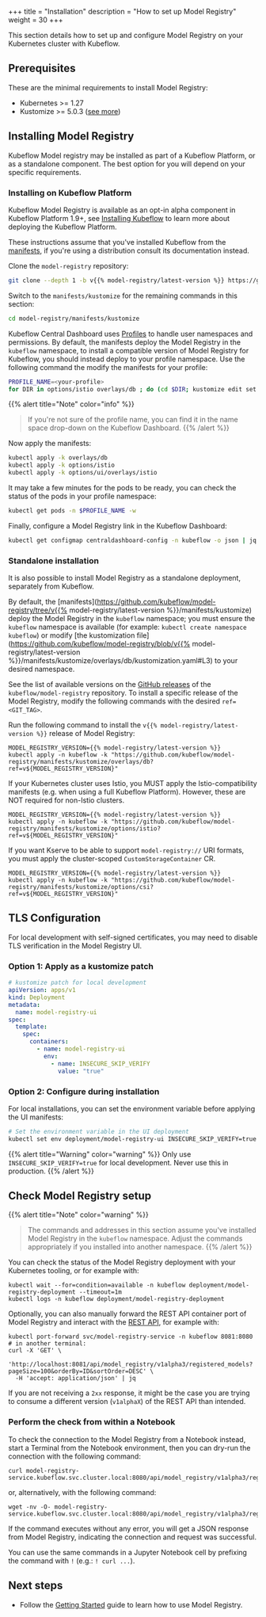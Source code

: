 +++
title = "Installation"
description = "How to set up Model Registry"
weight = 30
+++

This section details how to set up and configure Model Registry on your Kubernetes cluster with Kubeflow.

## Prerequisites

These are the minimal requirements to install Model Registry:

- Kubernetes >= 1.27
- Kustomize >= 5.0.3 ([see more](https://github.com/kubeflow/manifests/issues/2388))

<a id="model-registry-install"></a>

## Installing Model Registry

Kubeflow Model registry may be installed as part of a Kubeflow Platform, or as a standalone component.
The best option for you will depend on your specific requirements.

### Installing on Kubeflow Platform

Kubeflow Model Registry is available as an opt-in alpha component in Kubeflow Platform 1.9+, see [Installing Kubeflow](/docs/started/installing-kubeflow/) to learn more about deploying the Kubeflow Platform.

These instructions assume that you've installed Kubeflow from the [manifests](https://github.com/kubeflow/manifests/), if you're using a distribution consult its documentation instead.

Clone the `model-registry` repository:

```sh
git clone --depth 1 -b v{{% model-registry/latest-version %}} https://github.com/kubeflow/model-registry.git
```

Switch to the `manifests/kustomize` for the remaining commands in this section:

```sh
cd model-registry/manifests/kustomize
```

Kubeflow Central Dashboard uses [Profiles](/docs/components/central-dash/profiles/) to handle user namespaces and permissions. By default, the manifests deploy the Model Registry in the `kubeflow` namespace, to install a compatible version of Model Registry for Kubeflow, you should instead deploy to your profile namespace. Use the following command the modify the manifests for your profile:

```sh
PROFILE_NAME=<your-profile>
for DIR in options/istio overlays/db ; do (cd $DIR; kustomize edit set namespace $PROFILE_NAME); done
```

{{% alert title="Note" color="info" %}}
> If you're not sure of the profile name, you can find it in the name space drop-down on the Kubeflow Dashboard.
{{% /alert %}}

Now apply the manifests:

```sh
kubectl apply -k overlays/db
kubectl apply -k options/istio
kubectl apply -k options/ui/overlays/istio
```

It may take a few minutes for the pods to be ready, you can check the status of the pods in your profile namespace:

```sh
kubectl get pods -n $PROFILE_NAME -w
```

Finally, configure a Model Registry link in the Kubeflow Dashboard:

```sh
kubectl get configmap centraldashboard-config -n kubeflow -o json | jq '.data.links |= (fromjson | .menuLinks += [{"icon": "assignment", "link": "/model-registry/", "text": "Model Registry", "type": "item"}] | tojson)' | kubectl apply -f - -n kubeflow
```

### Standalone installation

It is also possible to install Model Registry as a standalone deployment, separately from Kubeflow.

By default, the [manifests](https://github.com/kubeflow/model-registry/tree/v{{% model-registry/latest-version %}}/manifests/kustomize) deploy the Model Registry in the `kubeflow` namespace;
you must ensure the `kubeflow` namespace is available (for example: `kubectl create namespace kubeflow`)
or modify [the kustomization file](https://github.com/kubeflow/model-registry/blob/v{{% model-registry/latest-version %}}/manifests/kustomize/overlays/db/kustomization.yaml#L3) to your desired namespace.

See the list of available versions on the [GitHub releases](https://github.com/kubeflow/model-registry/releases) of the `kubeflow/model-registry` repository. To install a specific release of the Model Registry, modify the following commands with the desired `ref=<GIT_TAG>`.

Run the following command to install the `v{{% model-registry/latest-version %}}` release of Model Registry:

```shell
MODEL_REGISTRY_VERSION={{% model-registry/latest-version %}}
kubectl apply -n kubeflow -k "https://github.com/kubeflow/model-registry/manifests/kustomize/overlays/db?ref=v${MODEL_REGISTRY_VERSION}"
```

If your Kubernetes cluster uses Istio, you MUST apply the Istio-compatibility manifests (e.g. when using a full Kubeflow Platform). However, these are NOT required for non-Istio clusters.

```shell
MODEL_REGISTRY_VERSION={{% model-registry/latest-version %}}
kubectl apply -n kubeflow -k "https://github.com/kubeflow/model-registry/manifests/kustomize/options/istio?ref=v${MODEL_REGISTRY_VERSION}"
```

If you want Kserve to be able to support `model-registry://` URI formats, you must apply the cluster-scoped `CustomStorageContainer` CR.

```shell
MODEL_REGISTRY_VERSION={{% model-registry/latest-version %}}
kubectl apply -n kubeflow -k "https://github.com/kubeflow/model-registry/manifests/kustomize/options/csi?ref=v${MODEL_REGISTRY_VERSION}"
```

## TLS Configuration

For local development with self-signed certificates, you may need to disable TLS verification in the Model Registry UI.

### Option 1: Apply as a kustomize patch

```yaml
# kustomize patch for local development
apiVersion: apps/v1
kind: Deployment
metadata:
  name: model-registry-ui
spec:
  template:
    spec:
      containers:
        - name: model-registry-ui
          env:
            - name: INSECURE_SKIP_VERIFY
              value: "true"
```

### Option 2: Configure during installation

For local installations, you can set the environment variable before applying the UI manifests:

```bash
# Set the environment variable in the UI deployment
kubectl set env deployment/model-registry-ui INSECURE_SKIP_VERIFY=true -n $PROFILE_NAME
```

{{% alert title="Warning" color="warning" %}}
Only use `INSECURE_SKIP_VERIFY=true` for local development. Never use this in production.
{{% /alert %}}

## Check Model Registry setup

{{% alert title="Note" color="warning" %}}
> The commands and addresses in this section assume you've installed
> Model Registry in the `kubeflow` namespace. Adjust the commands appropriately
> if you installed into another namespace.
{{% /alert %}}

You can check the status of the Model Registry deployment with your Kubernetes tooling, or for example with:

```shell
kubectl wait --for=condition=available -n kubeflow deployment/model-registry-deployment --timeout=1m
kubectl logs -n kubeflow deployment/model-registry-deployment
```

Optionally, you can also manually forward the REST API container port of Model Registry and interact with the [REST API](reference/rest-api),
for example with:
```shell
kubectl port-forward svc/model-registry-service -n kubeflow 8081:8080
# in another terminal:
curl -X 'GET' \
  'http://localhost:8081/api/model_registry/v1alpha3/registered_models?pageSize=100&orderBy=ID&sortOrder=DESC' \
  -H 'accept: application/json' | jq
```

If you are not receiving a `2xx` response, it might be the case you are trying to consume a different version (`v1alphaX`) of the REST API than intended.

### Perform the check from within a Notebook

To check the connection to the Model Registry from a Notebook instead, start a Terminal from the Notebook environment, then you can dry-run the connection with the following command:

```shell
curl model-registry-service.kubeflow.svc.cluster.local:8080/api/model_registry/v1alpha3/registered_models
```

or, alternatively, with the following command:

```shell
wget -nv -O- model-registry-service.kubeflow.svc.cluster.local:8080/api/model_registry/v1alpha3/registered_models
```

If the command executes without any error, you will get a JSON response from Model Registry, indicating the connection and request was successful.

You can use the same commands in a Jupyter Notebook cell by prefixing the command with `!` (e.g.: `! curl ...`).

## Next steps

- Follow the [Getting Started](getting-started.md) guide to learn how to use Model Registry.

